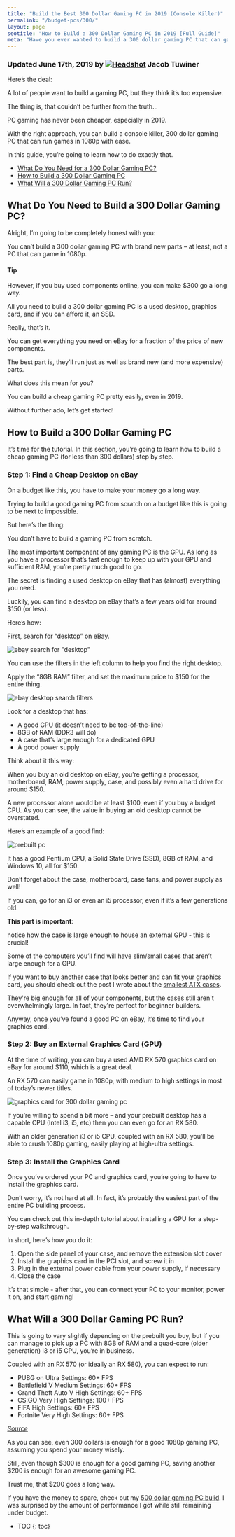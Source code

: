 ```yaml
---
title: "Build the Best 300 Dollar Gaming PC in 2019 (Console Killer)"
permalink: "/budget-pcs/300/"
layout: page
seotitle: "How to Build a 300 Dollar Gaming PC in 2019 [Full Guide]" 
meta: "Have you ever wanted to build a 300 dollar gaming PC that can game in 1080p? Today, you'll learn how to do exactly that."
---
```

<h3 class="page-subtitle">
	Updated June 17th, 2019 by 
	<a href="/about/"><img src="/img/profile/close.jpg" class="circle" alt="Headshot"></a>
	Jacob Tuwiner
</h3>

Here’s the deal: 

A lot of people want to build a gaming PC, but they think it’s too expensive. 

The thing is, that couldn’t be further from the truth… 

PC gaming has never been cheaper, especially in 2019. 

With the right approach, you can build a console killer, 300 dollar gaming PC that can run games in 1080p with ease. 

In this guide, you’re going to learn how to do exactly that.

<div class="toc-box">
<ul>
  <li><a href="#what-do-you-need-to-build-a-300-dollar-gaming-pc" id="markdown-toc-what-do-you-need-to-build-a-300-dollar-gaming-pc">What Do You Need for a 300 Dollar Gaming PC?</a></li>
  <li><a href="#how-to-build-a-300-dollar-gaming-pc">How to Build a 300 Dollar Gaming PC</a></li>
  <li><a href="#what-will-a-300-dollar-gaming-pc-run">What Will a 300 Dollar Gaming PC Run?</a></li>
</ul>
</div>

## What Do You Need to Build a 300 Dollar Gaming PC? 

Alright, I’m going to be completely honest with you: 

You can’t build a 300 dollar gaming PC with brand new parts – at least, not a PC that can game in 1080p. 

<div class="tip">
<h4 class="info-box-header">Tip<i class="box-icon-spacing fas fa-check"></i></h4>
<p>However, if you buy used components online, you can make $300 go a long way. </p>

<p>All you need to build a 300 dollar gaming PC is a used desktop, graphics card, and if you can afford it, an SSD. </p>

<p>Really, that’s it. </p>
</div>

You can get everything you need on eBay for a fraction of the price of new components.

The best part is, they’ll run just as well as brand new (and more expensive) parts. 

What does this mean for you? 

You can build a cheap gaming PC pretty easily, even in 2019. 

Without further ado, let’s get started! 

## How to Build a 300 Dollar Gaming PC 

It’s time for the tutorial. In this section, you’re going to learn how to build a cheap gaming PC (for less than 300 dollars) step by step. 

### Step 1: Find a Cheap Desktop on eBay 

On a budget like this, you have to make your money go a long way. 

Trying to build a good gaming PC from scratch on a budget like this is going to be next to impossible. 

But here’s the thing: 

You don’t have to build a gaming PC from scratch. 

The most important component of any gaming PC is the GPU. As long as you have a processor that’s fast enough to keep up with your GPU 
and sufficient RAM, you’re pretty much good to go. 

The secret is finding a used desktop on eBay that has (almost) everything you need. 

Luckily, you can find a desktop on eBay that’s a few years old for around $150 (or less). 

Here’s how: 

First, search for “desktop” on eBay. 

![ebay search for "desktop"](/img/300/ebay-search.png)

You can use the filters in the left column to help you find the right desktop. 

Apply the “8GB RAM” filter, and set the maximum price to $150 for the entire thing. 

![ebay desktop search filters](/img/300/filters.png)

Look for a desktop that has: 

* A good CPU (it doesn’t need to be top-of-the-line) 
* 8GB of RAM (DDR3 will do) 
* A case that’s large enough for a dedicated GPU 
* A good power supply 

Think about it this way: 

When you buy an old desktop on eBay, you’re getting a processor, motherboard, RAM, power supply, case, and possibly even a hard drive for around $150. 

A new processor alone would be at least $100, even if you buy a budget CPU. As you can see, the value in buying an old desktop cannot be overstated. 

Here’s an example of a good find: 

![prebuilt pc](/img/300/prebuilt-pc.png)

It has a good Pentium CPU, a Solid State Drive (SSD), 8GB of RAM, and Windows 10, all for $150. 

Don’t forget about the case, motherboard, case fans, and power supply as well! 

If you can, go for an i3 or even an i5 processor, even if it’s a few generations old. 

**This part is important**:

notice how the case is large enough to house an external GPU - this is crucial! 

Some of the computers you’ll find will have slim/small cases that aren’t large enough for a GPU. 

If you want to buy another case that looks better and can fit your graphics card, you should check out the post I wrote about the [smallest ATX cases](/budget-pcs/smallest-atx-cases/). 

They're big enough for all of your components, but the cases still aren't overwhelmingly large. In fact, they're perfect for beginner builders. 

Anyway, once you’ve found a good PC on eBay, it’s time to find your graphics card. 

### Step 2: Buy an External Graphics Card (GPU)

At the time of writing, you can buy a used AMD RX 570 graphics card on eBay for around $110, which is a great deal. 

An RX 570 can easily game in 1080p, with medium to high settings in most of today’s newer titles. 

![graphics card for 300 dollar gaming pc](/img/300/gpu.png)

If you’re willing to spend a bit more – and your prebuilt desktop has a capable CPU (Intel i3, i5, etc) then you can even go for an RX 580. 

With an older generation i3 or i5 CPU, coupled with an RX 580, you’ll be able to crush 1080p gaming, easily playing at high-ultra settings. 

### Step 3: Install the Graphics Card

Once you’ve ordered your PC and graphics card, you’re going to have to install the graphics card. 

Don’t worry, it’s not hard at all. In fact, it’s probably the easiest part of the entire PC building process. 

You can check out this in-depth tutorial about installing a GPU for a step-by-step walkthrough. 

In short, here’s how you do it: 

1. Open the side panel of your case, and remove the extension slot cover
2. Install the graphics card in the PCI slot, and screw it in
3. Plug in the external power cable from your power supply, if necessary
4. Close the case 

It’s that simple - after that, you can connect your PC to your monitor, power it on, and start gaming!

## What Will a 300 Dollar Gaming PC Run? 

This is going to vary slightly depending on the prebuilt you buy, but if you can manage to pick up a PC with 8GB of RAM and a quad-core (older generation) i3 or i5 CPU, you’re in business.

Coupled with an RX 570 (or ideally an RX 580), you can expect to run: 

* PUBG on Ultra Settings: 60+ FPS
* Battlefield V Medium Settings: 60+ FPS
* Grand Theft Auto V High Settings: 60+ FPS
* CS:GO Very High Settings: 100+ FPS
* FIFA High Settings: 60+ FPS
* Fortnite Very High Settings: 60+ FPS 

<i><a target="_blank" href="https://www.gpucheck.com/gpu/amd-radeon-rx-570/intel-core-i3-4160-3-60ghz/high#mainads">Source</a></i>

As you can see, even 300 dollars is enough for a good 1080p gaming PC, assuming you spend your money wisely. 

Still, even though $300 is enough for a good gaming PC, saving another $200 is enough for an awesome gaming PC. 

Trust me, that $200 goes a long way. 

If you have the money to spare, check out my [500 dollar gaming PC bulid](/budget-pcs/500/). I was surprised by the amount of performance I got while still remaining under budget. 

* TOC 
{: toc}